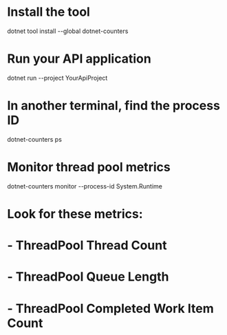 # Install the tool
dotnet tool install --global dotnet-counters

# Run your API application
dotnet run --project YourApiProject

# In another terminal, find the process ID
dotnet-counters ps

# Monitor thread pool metrics
dotnet-counters monitor --process-id <PID> System.Runtime

# Look for these metrics:
# - ThreadPool Thread Count
# - ThreadPool Queue Length
# - ThreadPool Completed Work Item Count